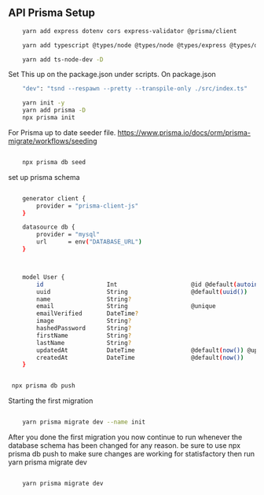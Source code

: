 


## API Prisma Setup

```sh
    yarn add express dotenv cors express-validator @prisma/client
```


```sh
    yarn add typescript @types/node @types/node @types/express @types/dotenv @types/cors
```

```sh
    yarn add ts-node-dev -D
```

Set This up on the package.json under scripts.  On package.json

```sh
    "dev": "tsnd --respawn --pretty --transpile-only ./src/index.ts"
```


```sh
    yarn init -y
    yarn add prisma -D
    npx prisma init
```

For Prisma up to date seeder file.
https://www.prisma.io/docs/orm/prisma-migrate/workflows/seeding

```sh

    npx prisma db seed
```

set up prisma schema


```sh

    generator client {
        provider = "prisma-client-js"
    }

    datasource db {
        provider = "mysql"
        url      = env("DATABASE_URL")
    }



    model User {  
        id                  Int                     @id @default(autoincrement())
        uuid                String                  @default(uuid()) 
        name                String? 
        email               String                  @unique
        emailVerified       DateTime? 
        image               String? 
        hashedPassword      String? 
        firstName           String? 
        lastName            String?
        updatedAt           DateTime                @default(now()) @updatedAt
        createdAt           DateTime                @default(now())
    }

```

```sh

 npx prisma db push

```

Starting the first migration

```sh

    yarn prisma migrate dev --name init

```

After you done the first migration you now continue to run whenever the database schema has been changed for any reason.  be sure to use npx prisma db push to make sure changes are working for statisfactory then run yarn prisma migrate dev

```sh

    yarn prisma migrate dev

```
